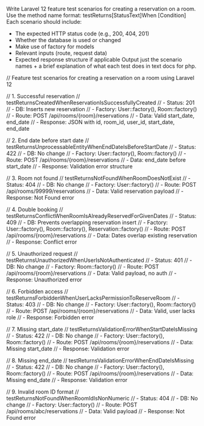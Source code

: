 Write Laravel 12 feature test scenarios for creating a reservation on a room.
Use the method name format:
testReturns[StatusText]When [Condition]
Each scenario should include:
- The expected HTTP status code (e.g., 200, 404, 201)
- Whether the database is used or changed
- Make use of factory for models
- Relevant inputs (route, request data)
- Expected response structure if applicable
  Output just the scenario names + a brief explanation of what each test does in text docs for php.


// Feature test scenarios for creating a reservation on a room using Laravel 12

// 1. Successful reservation
// testReturnsCreatedWhenReservationIsSuccessfullyCreated
// - Status: 201
// - DB: Inserts new reservation
// - Factory: User::factory(), Room::factory()
// - Route: POST /api/rooms/{room}/reservations
// - Data: Valid start_date, end_date
// - Response: JSON with id, room_id, user_id, start_date, end_date

// 2. End date before start date
// testReturnsUnprocessableEntityWhenEndDateIsBeforeStartDate
// - Status: 422
// - DB: No change
// - Factory: User::factory(), Room::factory()
// - Route: POST /api/rooms/{room}/reservations
// - Data: end_date before start_date
// - Response: Validation error structure

// 3. Room not found
// testReturnsNotFoundWhenRoomDoesNotExist
// - Status: 404
// - DB: No change
// - Factory: User::factory()
// - Route: POST /api/rooms/99999/reservations
// - Data: Valid reservation payload
// - Response: Not Found error

// 4. Double booking
// testReturnsConflictWhenRoomIsAlreadyReservedForGivenDates
// - Status: 409
// - DB: Prevents overlapping reservation insert
// - Factory: User::factory(), Room::factory(), Reservation::factory()
// - Route: POST /api/rooms/{room}/reservations
// - Data: Dates overlap existing reservation
// - Response: Conflict error

// 5. Unauthorized request
// testReturnsUnauthorizedWhenUserIsNotAuthenticated
// - Status: 401
// - DB: No change
// - Factory: Room::factory()
// - Route: POST /api/rooms/{room}/reservations
// - Data: Valid payload, no auth
// - Response: Unauthorized error

// 6. Forbidden access
// testReturnsForbiddenWhenUserLacksPermissionToReserveRoom
// - Status: 403
// - DB: No change
// - Factory: User::factory(), Room::factory()
// - Route: POST /api/rooms/{room}/reservations
// - Data: Valid, user lacks role
// - Response: Forbidden error

// 7. Missing start_date
// testReturnsValidationErrorWhenStartDateIsMissing
// - Status: 422
// - DB: No change
// - Factory: User::factory(), Room::factory()
// - Route: POST /api/rooms/{room}/reservations
// - Data: Missing start_date
// - Response: Validation error

// 8. Missing end_date
// testReturnsValidationErrorWhenEndDateIsMissing
// - Status: 422
// - DB: No change
// - Factory: User::factory(), Room::factory()
// - Route: POST /api/rooms/{room}/reservations
// - Data: Missing end_date
// - Response: Validation error

// 9. Invalid room ID format
// testReturnsNotFoundWhenRoomIdIsNonNumeric
// - Status: 404
// - DB: No change
// - Factory: User::factory()
// - Route: POST /api/rooms/abc/reservations
// - Data: Valid payload
// - Response: Not Found error
